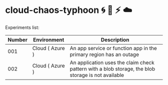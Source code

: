 # cloud-chaos-typhoon :cyclone: :ocean: :zap: :cloud:

Experiments list:

| Number      | Environment     | Description                                                                                           |
| ----------- | -----------     | -----------                                                                                           |
| 001         | Cloud ( Azure ) | An app service or function app in the primary region has an outage                                    |
| 002         | Cloud ( Azure ) | An application uses the claim check pattern with a blob storage, the blob storage is not available    |